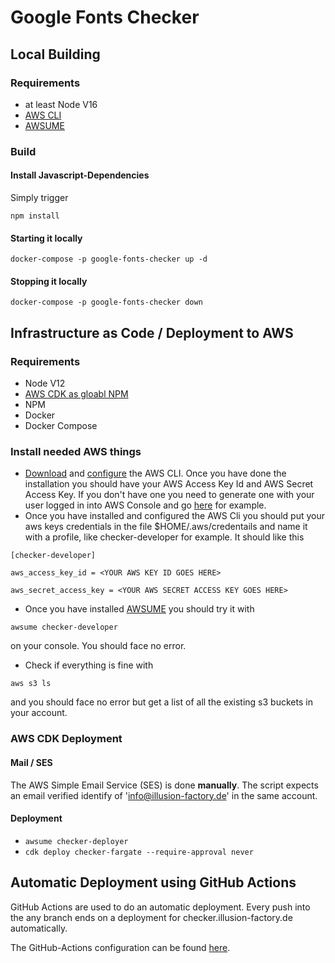 # Google Fonts Checker

## Local Building

### Requirements

- at least Node V16
- [AWS CLI](https://docs.aws.amazon.com/cli/)
- [AWSUME](https://awsu.me)

### Build

#### Install Javascript-Dependencies

Simply trigger

`npm install`

#### Starting it locally

`docker-compose -p google-fonts-checker up -d`

#### Stopping it locally

`docker-compose -p google-fonts-checker down`

## Infrastructure as Code / Deployment to AWS

### Requirements

- Node V12
- [AWS CDK as gloabl NPM](https://docs.aws.amazon.com/cdk/latest/guide/getting_started.html])
- NPM
- Docker
- Docker Compose

### Install needed AWS things

- [Download](https://docs.aws.amazon.com/cli/latest/userguide/cli-chap-getting-started.html) and [configure](https://docs.aws.amazon.com/cli/latest/userguide/cli-chap-configure.html) the AWS CLI. Once you have done the installation you should have your AWS Access Key Id and AWS Secret Access Key. If you don't have one you need to generate one with your user logged in into AWS Console and go [here](https://console.aws.amazon.com/iam/home#/users/t.koenig?section=security_credentials) for example.
- Once you have installed and configured the AWS Cli you should put your aws keys credentials in the file $HOME/.aws/credentails and name it with a profile, like checker-developer for example. It should like this

`[checker-developer]`

`aws_access_key_id = <YOUR AWS KEY ID GOES HERE>`

`aws_secret_access_key = <YOUR AWS SECRET ACCESS KEY GOES HERE>`

- Once you have installed [AWSUME](https://awsu.me) you should try it with

`awsume checker-developer`

on your console. You should face no error.

- Check if everything is fine with

`aws s3 ls`

and you should face no error but get a list of all the existing s3 buckets in your account.

### AWS CDK Deployment

#### Mail / SES

The AWS Simple Email Service (SES) is done **manually**. The script expects an email verified identify of 'info@illusion-factory.de' in the same account.

#### Deployment

- `awsume checker-deployer`
- `cdk deploy checker-fargate --require-approval never`

## Automatic Deployment using GitHub Actions

GitHub Actions are used to do an automatic deployment. Every push into the any branch ends on a deployment for checker.illusion-factory.de automatically.

The GitHub-Actions configuration can be found [here](.github/workflows/main.yml).
